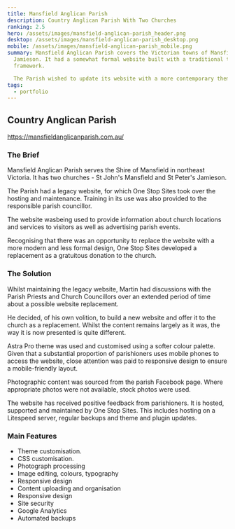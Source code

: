 ```yaml
---
title: Mansfield Anglican Parish
description: Country Anglican Parish With Two Churches
ranking: 2.5
hero: /assets/images/mansfield-anglican-parish_header.png
desktop: /assets/images/mansfield-anglican-parish_desktop.png
mobile: /assets/images/mansfield-anglican-parish_mobile.png
summary: Mansfield Anglican Parish covers the Victorian towns of Mansfield and
  Jamieson. It had a somewhat formal website built with a traditional theme
  framework.

  The Parish wished to update its website with a more contemporary theme and less formal look and feel.
tags:
  - portfolio
---
```


## Country Anglican Parish

<https://mansfieldanglicanparish.com.au/>

### The Brief

Mansfield Anglican Parish serves the Shire of Mansfield in northeast Victoria. It has two churches - St John's Mansfield and St Peter's Jamieson.

The Parish had a legacy website, for which One Stop Sites took over the hosting and maintenance. Training in its use was also provided to the responsible parish councillor.

The website wasbeing used to provide information about church locations and services to visitors as well as advertising parish events.

Recognising that there was an opportunity to replace the website with a more modern and less formal design, One Stop Sites developed a replacement as a gratuitous donation to the church.

### The Solution

Whilst maintaining the legacy website, Martin had discussions with the Parish Priests and Church Councillors over an extended period of time about a possible website replacement.

He decided, of his own volition, to build a new website and offer it to the church as a replacement. Whilst the content remains largely as it was, the way it is now presented is quite different.

Astra Pro theme was used and customised using a softer colour palette. Given that a substantial proportion of parishioners uses mobile phones to access the website, close attention was paid to responsive design to ensure a mobile-friendly layout.

Photographic content was sourced from the parish Facebook page. Where appropriate photos were not available, stock photos were used.

The website has received positive feedback from parishioners. It is hosted, supported and maintained by One Stop Sites. This includes hosting on a Litespeed server, regular backups and theme and plugin updates.

### Main Features

- Theme customisation.
- CSS customisation.
- Photograph processing
- Image editing, colours, typography
- Responsive design
- Content uploading and organisation
- Responsive design
- Site security
- Google Analytics
- Automated backups
